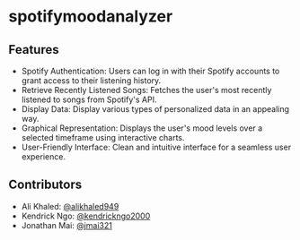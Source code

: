# spotifymoodanalyzer
## Features
* Spotify Authentication: Users can log in with their Spotify accounts to grant access to their listening history.  
* Retrieve Recently Listened Songs: Fetches the user's most recently listened to songs from Spotify's API.  
* Display Data: Display various types of personalized data in an appealing way.
* Graphical Representation: Displays the user's mood levels over a selected timeframe using interactive charts.  
* User-Friendly Interface: Clean and intuitive interface for a seamless user experience.

## Contributors
* Ali Khaled: [@alikhaled949](https://github.com/ali-khaled-949)
* Kendrick Ngo: [@kendrickngo2000](https://github.com/kendrickngo2000)
* Jonathan Mai: [@jmai321](https://github.com/jmai321)
